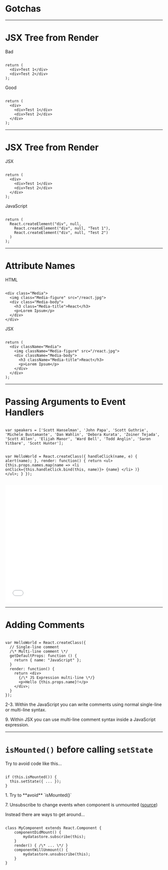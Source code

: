 <!--
{
  "className": "Slide--title"
}
-->

# Gotchas

---

# JSX Tree from Render

<div class="Split">
  <div class="Split-column">
    <p>Bad</p>
    <pre class="language-jsx language--clean"><code>
return (
  &lt;div&gt;Test 1&lt;/div&gt;
  &lt;div&gt;Test 2&lt;/div&gt;
);</code></pre>
  </div>
  <div class="Split-column">
    <p>Good</p>
    <pre class="language-jsx language--clean"><code>
return (
  &lt;div&gt;
    &lt;div>Test 1&lt;/div&gt;
    &lt;div>Test 2&lt;/div&gt;
  &lt;/div&gt;
);</code></pre>
  </div>
</div>

---

# JSX Tree from Render

<div class="Split">
  <div class="Split-column Split-column--35">
    <p>JSX</p>
    <pre class="language-jsx language--clean language--small"><code>
return (
  &lt;div&gt;
    &lt;div>Test 1&lt;/div&gt;
    &lt;div>Test 2&lt;/div&gt;
  &lt;/div&gt;
);</code></pre>
  </div>
  <div class="Split-column Split-column--65">
    <p>JavaScript</p>
    <pre class="language-javascript language--clean language--small"><code>
return (
  React.createElement("div", null,
    React.createElement("div", null, "Test 1"),
    React.createElement("div", null, "Test 2")
  )
);
</code></pre>
  </div>
</div>

---

# Attribute Names

<div class="Split">
  <div class="Split-column">
    <p>HTML</p>
    <pre class="language-markup language--clean language--small"><code>
&lt;div class="Media"&gt;
  &lt;img class="Media-figure" src="/react.jpg"&gt;
  &lt;div class="Media-body"&gt;
    &lt;h3 class="Media-title"&gt;React&lt;/h3&gt;
    &lt;p&gt;Lorem Ipsum&lt;/p&gt;
  &lt;/div&gt;
&lt;/div&gt;</code></pre>
  </div>
  <div class="Split-column">
    <p>JSX</p>
    <pre class="language-jsx language--clean language--small"><code>
return (
  &lt;div className="Media"&gt;
    &lt;img className="Media-figure" src="/react.jpg"&gt;
    &lt;div className="Media-body"&gt;
      &lt;h3 className="Media-title"&gt;React&lt;/h3&gt;
      &lt;p&gt;Lorem Ipsum&lt;/p&gt;
    &lt;/div&gt;
  &lt;/div&gt;
);
</code></pre>
  </div>
</div>

---

# Passing Arguments to Event Handlers

<div class="Split">
  <div class="Split-column Split-column--70">
    <pre class="language-jsx language--clean language--small"><code>
var speakers = ['Scott Hanselman', 'John Papa', 'Scott Guthrie', 'Michele Bustamante', 'Dan Wahlin', 'Debora Kurata', 'Zoiner Tejada', 'Scott Allen', 'Elijah Manor', 'Ward Bell', 'Todd Anglin', 'Saron Yitbare', 'Scott Hunter'];

var HelloWorld = React.createClass({
  handleClick(name, e) { alert(name); },
  render: function() {
    return &lt;ul&gt;
      {this.props.names.map(name =&gt;
        &lt;li onClick={this.handleClick.bind(this, name)}&gt;
          {name}
        &lt;/li&gt;
      )}
    &lt;/ul&gt;;
  }
});</code></pre>
  </div>
  <div class="Split-column Split-column--30">
    <iframe height='377' scrolling='no' src='//codepen.io/elijahmanor/embed/doXLQd/?height=377&theme-id=0&default-tab=result' data-online='//codepen.io/elijahmanor/embed/doXLQd/?height=377&theme-id=0&default-tab=result' data-offline='./pens/codepen_doXLQd/index.html' frameborder='no' allowtransparency='true' allowfullscreen='true' style='width: 100%;'>See the Pen <a href='http://codepen.io/elijahmanor/pen/doXLQd/'>doXLQd</a> by Elijah Manor (<a href='http://codepen.io/elijahmanor'>@elijahmanor</a>) on <a href='http://codepen.io'>CodePen</a>.
    </iframe>
  </div>
</div>

---

# Adding Comments

<div class="Split">
  <div class="Split-column Split-column--60">
    <pre data-line="2-3,9" class="language-jsx language--clean language--small"><code>
var HelloWorld = React.createClass({
  // Single-line comment
  /\* Multi-line comment \*/
  getDefaultProps: function () {
    return { name: "JavaScript" };
  }
  render: function() {
    return &lt;div&gt;
      {/\* JS Expression multi-line \*/}
      &lt;p&gt;Hello {this.props.name}!&lt;/p&gt;
    &lt;/div&gt;;
  }
});</code></pre>
  </div>
  <div class="Split-column Split-column--40">
    <p>2-3. Within the JavaScript you can write comments using normal single-line or multi-line syntax.</p>
    <p>9. Within JSX you can use multi-line comment syntax inside a JavaScript expression.</p>
  </div>
</div>

---

# `isMounted()` before calling `setState`

<div class="Split">
  <div class="Split-column Split-column--40">
		<p>Try to avoid code like this...</p>
    <pre data-line="1" class="language-jsx language--clean language--small"><code>
if (this.isMounted()) {
  this.setState({ ... });
}</code></pre>
		<p>1. Try to **avoid** `isMounted()`</p>
		<p>7. Unsubscribe to change events when component is unmounted (<a href="https://facebook.github.io/react/blog/2015/12/16/ismounted-antipattern.html">source</a>)</p>
	</div>
  <div class="Split-column Split-column--60">
		<p>Instead there are ways to get around...</p>
		<pre data-line="7" class="language-jsx language--clean language--small"><code>
class MyComponent extends React.Component {
	componentDidMount() {
		mydatastore.subscribe(this);
	}
	render() { /\* ... \*/ }
	componentWillUnmount() {
		mydatastore.unsubscribe(this);
	}
}</code></pre>
	</div>
</div>
